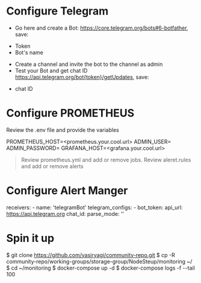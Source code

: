 # Configure Telegram
* Go here and create a Bot: https://core.telegram.org/bots#6-botfather, save:
- Token
- Bot's name
* Create a channel and invite the bot to the channel as admin
* Test your Bot and get chat ID https://api.telegram.org/bot{token}/getUpdates, save:
- chat ID

# Configure PROMETHEUS
Review the .env file and provide the variables

PROMETHEUS_HOST=<prometheus.your.cool.url>
ADMIN_USER=<username>
ADMIN_PASSWORD=<Password>
GRAFANA_HOST=<grafana.your.cool.url>


> Review prometheus.yml and add or remove jobs.
> Review aleret.rules and add or remove alerts

# Configure Alert Manger

receivers:
    - name: 'telegramBot'
      telegram_configs:
      - bot_token: <your token>
        api_url: https://api.telegram.org
        chat_id: <your chat ID>
        parse_mode: ''

# Spin it up

$ git clone https://github.com/yasiryagi/community-repo.git
$ cp -R community-repo/working-groups/storage-group/NodeSteup/monitoring ~/
$ cd ~/monitoring
$ docker-compose up -d
$ docker-compose logs -f --tail 100


